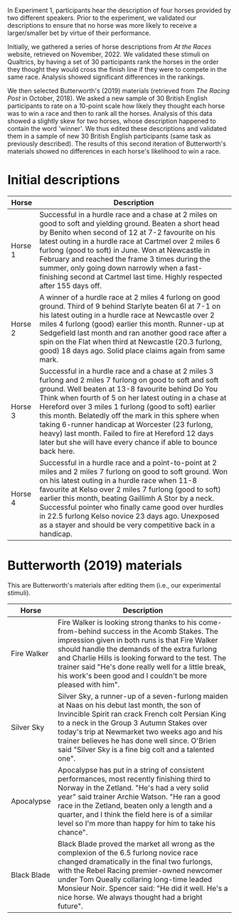 In Experiment 1, participants hear the description of four horses provided by two different speakers. Prior to the experiment, we validated our descriptions to ensure that no horse was more likely to receive a larger/smaller bet by virtue of their performance.

Initially, we gathered a series of horse descriptions from *At the Races* website, retrieved on November, 2022. We validated these stimuli on Qualtrics, by having a set of 30 participants rank the horses in the order they thought they would cross the finish line if they were to compete in the same race. Analysis showed significant differences in the rankings.

We then selected Butterworth's (2019) materials (retrieved from *The Racing Post* in October, 2018). We asked a new sample of 30 British English participants to rate on a 10-point scale how likely they thought each horse was to win a race and then to rank all the horses. Analysis of this data showed a slightly skew for two horses, whose description happened to contain the word 'winner'. We thus edited these descriptions and validated them in a sample of new 30 British English participants (same task as previously described). The results of this second iteration of Butterworth's materials showed no differences in each horse's likelihood to win a race. 


# Initial descriptions

| Horse   | Description                                                                                                                                                                                                                                                                                                                                                                                                                                                                                                        |
|---------|--------------------------------------------------------------------------------------------------------------------------------------------------------------------------------------------------------------------------------------------------------------------------------------------------------------------------------------------------------------------------------------------------------------------------------------------------------------------------------------------------------------------|
| Horse 1 | Successful in a hurdle race and a chase at 2 miles on good to soft and yielding ground. Beaten a short head by Benito when second of 12 at 7-2 favourite on his latest outing in a hurdle race at Cartmel over 2 miles 6 furlong (good to soft) in June. Won at Newcastle in February and reached the frame 3 times during the summer, only going down narrowly when a fast-finishing second at Cartmel last time. Highly respected after 155 days off.                                                            |
| Horse 2 | A winner of a hurdle race at 2 miles 4 furlong on good ground. Third of 9 behind Starlyte beaten 6l at 7-1 on his latest outing in a hurdle race at Newcastle over 2 miles 4 furlong (good) earlier this month. Runner-up at Sedgefield last month and ran another good race after a spin on the Flat when third at Newcastle (20.3 furlong, good) 18 days ago. Solid place claims again from same mark.                                                                                                           |
| Horse 3 | Successful in a hurdle race and a chase at 2 miles 3 furlong and 2 miles 7 furlong on good to soft and soft ground. Well beaten at 13-8 favourite behind Do You Think when fourth of 5 on her latest outing in a chase at Hereford over 3 miles 1 furlong (good to soft) earlier this month. Belatedly off the mark in this sphere when taking 6-runner handicap at Worcester (23 furlong, heavy) last month. Failed to fire at Hereford 12 days later but she will have every chance if able to bounce back here. |
| Horse 4 | Successful in a hurdle race and a point-to-point at 2 miles and 2 miles 7 furlong on good to soft ground. Won on his latest outing in a hurdle race when 11-8 favourite at Kelso over 2 miles 7 furlong (good to soft) earlier this month, beating Gaillimh A Stor by a neck. Successful pointer who finally came good over hurdles in 22.5 furlong Kelso novice 23 days ago. Unexposed as a stayer and should be very competitive back in a handicap.                                                             |

# Butterworth (2019) materials 

This are Butterworth's materials after editing them (i.e., our experimental stimuli).

| Horse       | Description                                                                                                                                                                                                                                                                                                                                                                 |
|-------------|-----------------------------------------------------------------------------------------------------------------------------------------------------------------------------------------------------------------------------------------------------------------------------------------------------------------------------------------------------------------------------|
| Fire Walker | Fire Walker is looking strong thanks to his come-from-behind success in the Acomb Stakes. The impression given in both runs is that Fire Walker should handle the demands of the extra furlong and Charlie Hills is looking forward to the test. The trainer said "He's done really well for a little break, his work's been good and I couldn't be more pleased with him". |
| Silver Sky  | Silver Sky, a runner-up of a seven-furlong maiden at Naas on his debut last month, the son of Invincible Spirit ran crack French colt Persian King to a neck in the Group 3 Autumn Stakes over today's trip at Newmarket two weeks ago and his trainer believes he has done well since. O'Brien said "Silver Sky is a fine big colt and a talented one".                    |
| Apocalypse  | Apocalypse has put in a string of consistent performances, most recently finishing third to Norway in the Zetland. "He's had a very solid year" said trainer Archie Watson. "He ran a good race in the Zetland, beaten only a length and a quarter, and I think the field here is of a similar level so I'm more than happy for him to take his chance".                    |
| Black Blade | Black Blade proved the market all wrong as the complexion of the 6.5 furlong novice race changed dramatically in the final two furlongs, with the Rebel Racing premier-owned newcomer under Tom Queally collaring long-time leaded Monsieur Noir. Spencer said: "He did it well. He's a nice horse. We always thought had a bright future".                                 |